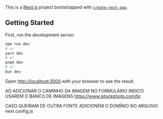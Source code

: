 This is a [Next.js](https://nextjs.org/) project bootstrapped with [`create-next-app`](https://github.com/vercel/next.js/tree/canary/packages/create-next-app).

## Getting Started

First, run the development server:

```bash
npm run dev
# or
yarn dev
# or
pnpm dev
# or
bun dev
```

Open [http://localhost:3000](http://localhost:3000) with your browser to see the result.

AO ADICIONAR O CAMINHO DA IMAGEM NO FORMULÁRIO INDICO USAREM O BANCO DE IMAGENS
https://www.istockphoto.com/br

CASO QUEIRAM DE OUTRA FONTE ADICIONEM O DOMÍNIO NO ARQUIVO next.config.js
